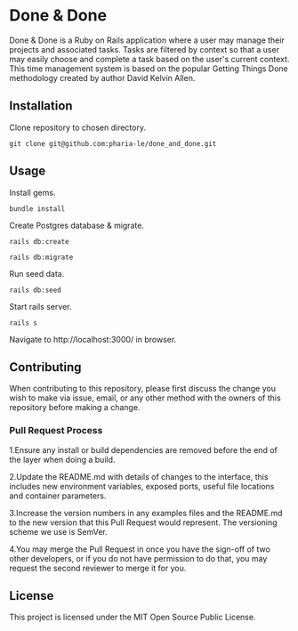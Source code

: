 # Done & Done

Done & Done is a Ruby on Rails application where a user may manage their projects and associated tasks. Tasks are filtered by context so that a user may easily choose and complete a task based on the user's current context. This time management system is based on the popular Getting Things Done methodology created by author David Kelvin Allen.

## Installation

Clone repository to chosen directory.

```
git clone git@github.com:pharia-le/done_and_done.git
```

## Usage

Install gems.

```
bundle install
```

Create Postgres database & migrate.

```
rails db:create
```

```
rails db:migrate
```

Run seed data.

```
rails db:seed
```


Start rails server.

```
rails s
```

Navigate to http://localhost:3000/ in browser.

## Contributing

When contributing to this repository, please first discuss the change you wish to make via issue, email, or any other method with the owners of this repository before making a change.

### Pull Request Process

1.Ensure any install or build dependencies are removed before the end of the layer when doing a build.

2.Update the README.md with details of changes to the interface, this includes new environment variables, exposed ports, useful file locations and container parameters.

3.Increase the version numbers in any examples files and the README.md to the new version that this Pull Request would represent. The versioning scheme we use is SemVer.

4.You may merge the Pull Request in once you have the sign-off of two other developers, or if you do not have permission to do that, you may request the second reviewer to merge it for you.

## License

This project is licensed under the MIT Open Source Public License.
